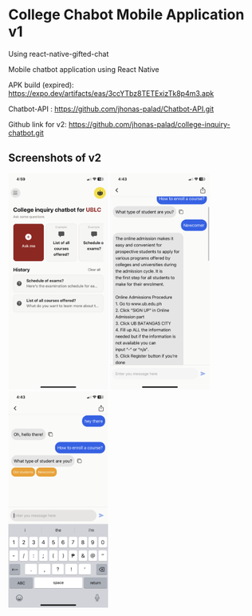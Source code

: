 # College Chabot Mobile Application v1
Using react-native-gifted-chat

Mobile chatbot application using React Native 

APK build (expired): https://expo.dev/artifacts/eas/3ccYTbz8TETExizTk8p4m3.apk

Chatbot-API : https://github.com/jhonas-palad/Chatbot-API.git

Github link for v2: https://github.com/jhonas-palad/college-inquiry-chatbot.git

## Screenshots of v2 

<img src="/md_assets/IMG_1787.PNG" alt="drawing" style="width:200px;"/> <img src="/md_assets/IMG_1785.PNG" alt="drawing" style="width:200px;"/> <img src="/md_assets/IMG_1784.PNG" alt="drawing" style="width:200px;"/>

